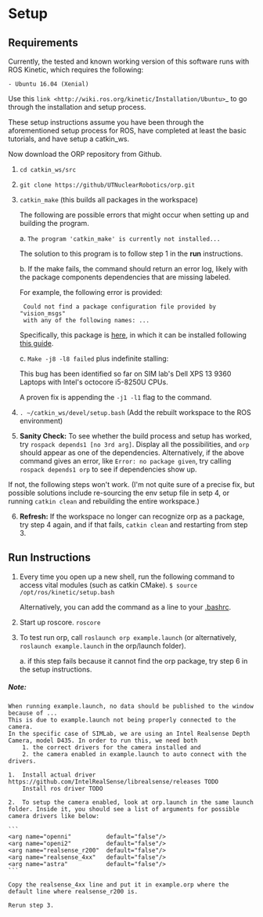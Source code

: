 
# Setup

Requirements
------------
Currently, the tested and known working version of this software runs with
ROS Kinetic, which requires the following:

    - Ubuntu 16.04 (Xenial)

Use this `link <http://wiki.ros.org/kinetic/Installation/Ubuntu>`_ to go through
the installation and setup process.

These setup instructions assume you have been through the aforementioned setup
process for ROS, have completed at least the basic tutorials, and have setup a
catkin_ws.

Now download the ORP repository from Github.

1. ``cd catkin_ws/src``

2. ``git clone https://github/UTNuclearRobotics/orp.git``

3. ``catkin_make`` (this builds all packages in the workspace)

    The following are possible errors that might occur when setting up and building the program.

    a.  ``The program 'catkin_make' is currently not installed...``

    The solution to this program is to follow step 1 in the **run** instructions.

    b.  If the make fails, the command should return an error log, likely with the package components dependencies that are missing labeled.

    For example, the following error is provided:

        Could not find a package configuration file provided by "vision_msgs"
        with any of the following names: ...

    Specifically, this package is [here](https://github.com/Kukanani/vision_msgs.git), in which it can be installed following [this guide](https://answers.ros.org/question/252478/how-to-build-a-package-from-source-on-ubuntu-mate-1604-lts-and-ros-kinetic/?answer=252502#post-id-252502).

    c. ``Make -j8 -l8 failed`` plus indefinite stalling:

    This bug has been identified so far on SIM lab's Dell XPS 13 9360 Laptops with Intel's octocore i5-8250U CPUs.

    A proven fix is appending the ``-j1 -l1`` flag to the command.

4. ``. ~/catkin_ws/devel/setup.bash`` (Add the rebuilt workspace to the ROS environment)

5. **Sanity Check:** To see whether the build process and setup has worked, try ``rospack depends1 [no 3rd arg]``. Display all the possibilities, and ``orp`` should appear as one of the dependencies. Alternatively, if the above command gives an error, like ``Error: no package given``, try calling ``rospack depends1 orp`` to see if dependencies show up.

If not, the following steps won't work. (I'm not quite sure of a precise fix, but possible solutions include re-sourcing the env setup file in setp 4, or running ``catkin clean`` and rebuilding the entire workspace.)

6. **Refresh:** If the workspace no longer can recognize orp as a package, try step 4 again, and if that fails, ``catkin clean`` and restarting from step 3.

Run Instructions
----------------

1. Every time you open up a new shell, run the following command to access vital modules (such as catkin CMake).
    ``$ source /opt/ros/kinetic/setup.bash``

    Alternatively, you can add the command as a line to your [.bashrc](https://answers.ros.org/question/206876/how-often-do-i-need-to-source-setupbash/).

2. Start up roscore. ``roscore``

3. To test run orp, call ``roslaunch orp example.launch`` (or alternatively, ``roslaunch example.launch`` in the orp/launch folder).

    a. if this step fails because it cannot find the orp package, try step 6 in the setup instructions.

##### Note:
    When running example.launch, no data should be published to the window because of ...
    This is due to example.launch not being properly connected to the camera.
    In the specific case of SIMLab, we are using an Intel Realsense Depth Camera, model D435. In order to run this, we need both
        1. the correct drivers for the camera installed and
        2. the camera enabled in example.launch to auto connect with the drivers.

    1.  Install actual driver   https://github.com/IntelRealSense/librealsense/releases TODO
        Install ros driver TODO

    2.  To setup the camera enabled, look at orp.launch in the same launch folder. Inside it, you should see a list of arguments for possible camera drivers like below:

    ```
    <arg name="openni"          default="false"/>
    <arg name="openi2"          default="false"/>
    <arg name="realsense_r200"  default="false"/>
    <arg name="realsense_4xx"   default="false"/>
    <arg name="astra"           default="false"/>
    ```

    Copy the realsense_4xx line and put it in example.orp where the default line where realsense_r200 is.

    Rerun step 3.
